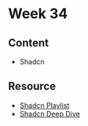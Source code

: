 # Week 34

## Content

- Shadcn

## Resource

- [Shadcn Playlist](https://youtube.com/playlist?list=PL4cUxeGkcC9h1NXLUuiAQ7c4UtdEInqma&si=CHZ2xrfVlD5RJVYW)
- [Shadcn Deep Dive](https://youtu.be/kHfDLN9w1KQ?si=bt3yHAyQCX-pPeV1 )
